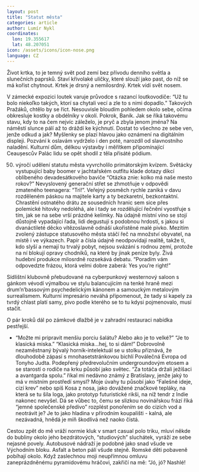 ```yaml
---
layout: post
title: "Statut města"
categories: article
author: Lumír Nykl
coordinates:
  lon: 19.355617
  lat: 48.207051
icon: /assets/icons/icon-nose.png
language: CZ
---
```


Život krtka, to je temný svět pod zemí bez přívodu denního světla a slunečních paprsků. Staví křivolaké uličky, které slouží jako past, do níž se má kořist chytnout. Krtek je drsný a nemilosrdný. Krtek vidí svět nosem.

V zámecké expozici loutek varuje průvodce s razancí loutkovodiče: “Už tu bolo niekoľko takých, ktorí sa chytali vecí a zle to s nimi dopadlo.” Takových Pražáků, chtělo by se říct.
Nesouvisle bloudím pohledem okolo sebe, očima obkresluje kostky a obdélníky v okolí. Pokrok, Baník. Jak se říká takovému stavu, kdy to na čem nejvíc záleželo, je pryč a zbyla jenom jména? Na náměstí slunce pálí až to dráždí ke kýchnutí. Dostat to všechno ze sebe ven, jenže odkud a jak? Myšlenky se plazí hlavou jako oznámení na digitálním displeji. Pozvání k oslavám vydrželo i den poté, narozdíl od slavnostního naladění. Kulturní dům, délkou výstavby i měřítkem připomínající Ceaușescův Palác lidu se opět shodil z těla přisáté pódium.

50. výročí udělení statutu města vyvrcholilo primátorským kvízem. Světácky vystupující baby boomer v jachtařském outfitu klade dotazy dikcí oblíbeného devadesátkového baviče “Otázka znie: kolko má naše mesto rokov?” Nevyslovený generační střet se zhmotňuje v odpovědi zmateného teenagera: “Tri!”. Veřejný posměch rychle zaniká v davu rozděleném páskou na majitele karty a ty bezkaretní, bezkontaktní. Chrastění ostnatého drátu ze sousedních hranic sem sice přes polemické hitovky nedoléhá, ale i tady se rozdělující řečnění vyostřuje s tím, jak se na sebe vrší prázdné kelímky. Na údajně místní víno se stojí důstojně vypadající řada, lidi degustují s podobnou hrdostí, s jakou si dvanáctileté děcko vítězoslavně odnáší ukořistěné malé pivko. Mezitím zvolený zástupce statusového města stáčí řeč na množství obyvatel, na místě i ve výkazech. Papír a čísla údajně neodpovídají realitě, takže ti, kdo slyší a nemají tu trvalý pobyt, nejsou svázání s rodnou zemí, protože na ní blokují opravy chodníků, na které by jinak peníze byly. Živá hudební produkce milosrdně rozsekává debatu. “Poradím vám odpovedzte frázou, ktorá velmi dobre zaberá: Yes you’re right!”

Sídlištní klubovně přebudované na cyberpunkový westernový saloon s gánkom vévodí výmalbou ve stylu balancujícím na tenké hraně mezi drum’n’bassovým psychedelickým kánonem a samouckým metalovým surrealismem. Kulturní impresário neváhá připomenout, že tady si kapely za tvrdý chlast platí samy, pivo podle kterého se to tu kdysi pojmenovalo, musí stačit.

O pár kroků dál po zámkové dlažbě je v zahradní restauraci nabídka pestřejší.

- “Možte mi pripravit menšiu porciu šalátu? Alebo ako je to velké?” “Je to klasická miska.” “Klasická miska...hej, to si dám!”
  Dobrovolně nezaměstnaný bývalý horník-intelektuál se u stolku přiznává, že dlouhodobě zápasí s mnohasetstránkovou bichlí Poválečná Evropa od Tonyho Judta. Podepřený předrevolučním undergroundovým etosem a se starostí o rodiče na krku působí jako světec. “Za totáča držali ježíšaci a avantgarda spolu.” říkal mi nedávno známý z Bratislavy, jenže jaký to má v místním prostředí smysl? Moje úvahy tu působí jako “Falešné ideje, cizí krev” nebo spíš Kosa z nosa, jako dovážené značkové tepláky, na která se tu šila loga, jako prototyp futuristické rikši, na níž tendr z Indie nakonec nevyšel. Dá se vůbec to, čemu se slizkou novinářskou frází říká “jemné společenské předivo” rozplést ponořením se do cizích vod a neotrávit je? Je to jako hladina v přírodním koupališti - kalná, ale nezávadná, hnědá je míň škodlivá než naoko čistá.

Cestou zpět do mě vráží normie kluk v smart casual polo triku, mluví někde do bubliny okolo jeho bezdrátových, “studiových” sluchátek, vyráží ze sebe nejasné povely. Autobusové nádraží je podobné jako snad všude ve Východním bloku. Asfalt a beton pálí všude stejně. Romské děti pobaveně pobíhají okolo. Když zaslechnou moji neupřímnou omluvu zaneprázdněnému pyramidovému hráčovi, zakřičí na mě: “Jó, jó? Nashlé!
